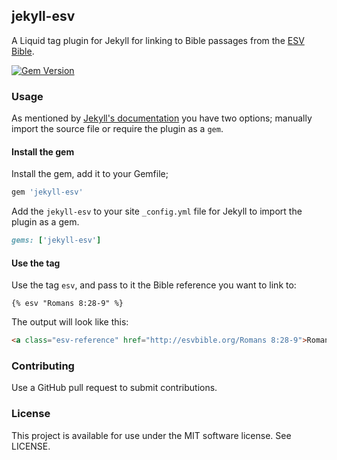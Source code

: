 ## jekyll-esv

A Liquid tag plugin for Jekyll for linking to Bible passages from the [ESV Bible](http://esvbible.org).

[![Gem Version](https://badge.fury.io/rb/jekyll-esv.svg)](http://badge.fury.io/rb/jekyll-esv)

### Usage

As mentioned by [Jekyll's documentation](http://jekyllrb.com/docs/plugins/#installing-a-plugin) you have two options; manually import the source file or require the plugin as a `gem`.

#### Install the gem

Install the gem, add it to your Gemfile;

```ruby
gem 'jekyll-esv'
```

Add the `jekyll-esv` to your site `_config.yml` file for Jekyll to import the plugin as a gem.

```ruby
gems: ['jekyll-esv']
```

#### Use the tag

Use the tag `esv`, and pass to it the Bible reference you want to link to:

```liquid
{% esv "Romans 8:28-9" %}
```

The output will look like this:

```html
<a class="esv-reference" href="http://esvbible.org/Romans 8:28-9">Romans 8:28-9</a>
```

### Contributing

Use a GitHub pull request to submit contributions.

### License

This project is available for use under the MIT software license. See LICENSE.
